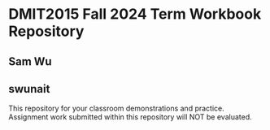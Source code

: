 # DMIT2015 Fall 2024 Term Workbook Repository

## Sam Wu

## swunait

This repository for your classroom demonstrations and practice. 
Assignment work submitted within this repository will NOT be evaluated.

